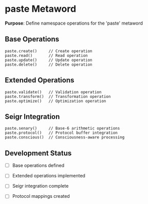 # paste Metaword

**Purpose**: Define namespace operations for the 'paste' metaword

## Base Operations

```hyphos
paste.create()     // Create operation
paste.read()       // Read operation  
paste.update()     // Update operation
paste.delete()     // Delete operation
```

## Extended Operations

```hyphos
paste.validate()   // Validation operation
paste.transform()  // Transformation operation
paste.optimize()   // Optimization operation
```

## Seigr Integration

```hyphos
paste.senary()     // Base-6 arithmetic operations
paste.protocol()   // Protocol buffer integration
paste.conscious()  // Consciousness-aware processing
```

## Development Status

- [ ] Base operations defined
- [ ] Extended operations implemented  
- [ ] Seigr integration complete
- [ ] Protocol mappings created

